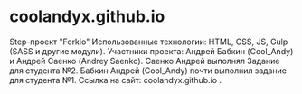 # coolandyx.github.io
Step-проект "Forkio"
Использованные технологии: HTML, CSS, JS, Gulp (SASS и другие модули).
Участники проекта: Андрей Бабкин (Cool_Andy) и Андрей Саенко (Andrey Saenko).
Саенко Андрей выполнял Задание для студента №2.
Бабкин Андрей (Cool_Andy) почти выполнил задание для студента №1.
Ссылка на сайт: coolandyx.github.io .
